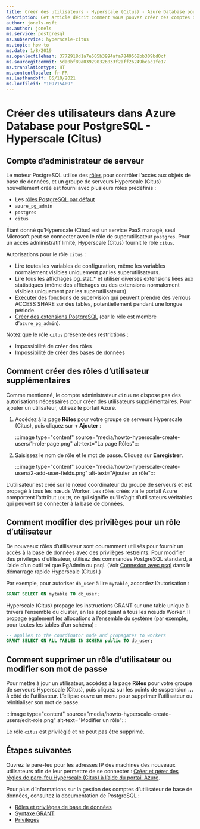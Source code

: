 ```yaml
---
title: Créer des utilisateurs - Hyperscale (Citus) - Azure Database pour PostgreSQL
description: Cet article décrit comment vous pouvez créer des comptes d’utilisateurs pour interagir avec un serveur Azure Database pour PostgreSQL - Hyperscale (Citus).
author: jonels-msft
ms.author: jonels
ms.service: postgresql
ms.subservice: hyperscale-citus
ms.topic: how-to
ms.date: 1/8/2019
ms.openlocfilehash: 3772918d1a7e505b3994afa7849568bb309bd0cf
ms.sourcegitcommit: 5da0bf89a039290326033f2aff26249bcac1fe17
ms.translationtype: HT
ms.contentlocale: fr-FR
ms.lasthandoff: 05/10/2021
ms.locfileid: "109715409"
---
```

# <a name="create-users-in-azure-database-for-postgresql---hyperscale-citus"></a>Créer des utilisateurs dans Azure Database pour PostgreSQL - Hyperscale (Citus)

## <a name="the-server-admin-account"></a>Compte d’administrateur de serveur

Le moteur PostgreSQL utilise des [rôles](https://www.postgresql.org/docs/current/sql-createrole.html) pour contrôler l’accès aux objets de base de données, et un groupe de serveurs Hyperscale (Citus) nouvellement créé est fourni avec plusieurs rôles prédéfinis :

* Les [rôles PostgreSQL par défaut](https://www.postgresql.org/docs/current/default-roles.html)
* `azure_pg_admin`
* `postgres`
* `citus`

Étant donné qu’Hyperscale (Citus) est un service PaaS managé, seul Microsoft peut se connecter avec le rôle de superutilisateur `postgres`. Pour un accès administratif limité, Hyperscale (Citus) fournit le rôle `citus`.

Autorisations pour le rôle `citus` :

* Lire toutes les variables de configuration, même les variables normalement visibles uniquement par les superutilisateurs.
* Lire tous les affichages pg\_stat\_\* et utiliser diverses extensions liées aux statistiques (même des affichages ou des extensions normalement visibles uniquement par les superutilisateurs).
* Exécuter des fonctions de supervision qui peuvent prendre des verrous ACCESS SHARE sur des tables, potentiellement pendant une longue période.
* [Créer des extensions PostgreSQL](concepts-hyperscale-extensions.md) (car le rôle est membre d’`azure_pg_admin`).

Notez que le rôle `citus` présente des restrictions :

* Impossibilité de créer des rôles
* Impossibilité de créer des bases de données

## <a name="how-to-create-additional-user-roles"></a>Comment créer des rôles d’utilisateur supplémentaires

Comme mentionné, le compte administrateur `citus` ne dispose pas des autorisations nécessaires pour créer des utilisateurs supplémentaires. Pour ajouter un utilisateur, utilisez le portail Azure.

1. Accédez à la page **Rôles** pour votre groupe de serveurs Hyperscale (Citus), puis cliquez sur **+ Ajouter** :

   :::image type="content" source="media/howto-hyperscale-create-users/1-role-page.png" alt-text="La page Rôles":::

2. Saisissez le nom de rôle et le mot de passe. Cliquez sur **Enregistrer**.

   :::image type="content" source="media/howto-hyperscale-create-users/2-add-user-fields.png" alt-text="Ajouter un rôle":::

L’utilisateur est créé sur le nœud coordinateur du groupe de serveurs et est propagé à tous les nœuds Worker. Les rôles créés via le portail Azure comportent l’attribut `LOGIN`, ce qui signifie qu’il s’agit d’utilisateurs véritables qui peuvent se connecter à la base de données.

## <a name="how-to-modify-privileges-for-user-role"></a>Comment modifier des privilèges pour un rôle d’utilisateur

De nouveaux rôles d’utilisateur sont couramment utilisés pour fournir un accès à la base de données avec des privilèges restreints. Pour modifier des privilèges d’utilisateur, utilisez des commandes PostgreSQL standard, à l’aide d’un outil tel que PgAdmin ou psql. (Voir [Connexion avec psql](quickstart-create-hyperscale-portal.md#connect-to-the-database-using-psql) dans le démarrage rapide Hyperscale (Citus).)

Par exemple, pour autoriser `db_user` à lire `mytable`, accordez l’autorisation :

```sql
GRANT SELECT ON mytable TO db_user;
```

Hyperscale (Citus) propage les instructions GRANT sur une table unique à travers l’ensemble du cluster, en les appliquant à tous les nœuds Worker. Il propage également les allocations à l’ensemble du système (par exemple, pour toutes les tables d’un schéma) :

```sql
-- applies to the coordinator node and propagates to workers
GRANT SELECT ON ALL TABLES IN SCHEMA public TO db_user;
```

## <a name="how-to-delete-a-user-role-or-change-their-password"></a>Comment supprimer un rôle d’utilisateur ou modifier son mot de passe

Pour mettre à jour un utilisateur, accédez à la page **Rôles** pour votre groupe de serveurs Hyperscale (Citus), puis cliquez sur les points de suspension **...** à côté de l’utilisateur. L’ellipse ouvre un menu pour supprimer l’utilisateur ou réinitialiser son mot de passe.

   :::image type="content" source="media/howto-hyperscale-create-users/edit-role.png" alt-text="Modifier un rôle":::

Le rôle `citus` est privilégié et ne peut pas être supprimé.

## <a name="next-steps"></a>Étapes suivantes

Ouvrez le pare-feu pour les adresses IP des machines des nouveaux utilisateurs afin de leur permettre de se connecter : [Créer et gérer des règles de pare-feu Hyperscale (Citus) à l’aide du portail Azure](howto-hyperscale-manage-firewall-using-portal.md).

Pour plus d’informations sur la gestion des comptes d’utilisateur de base de données, consultez la documentation de PostgreSQL :

* [Rôles et privilèges de base de données](https://www.postgresql.org/docs/current/static/user-manag.html)
* [Syntaxe GRANT](https://www.postgresql.org/docs/current/static/sql-grant.html)
* [Privilèges](https://www.postgresql.org/docs/current/static/ddl-priv.html)
